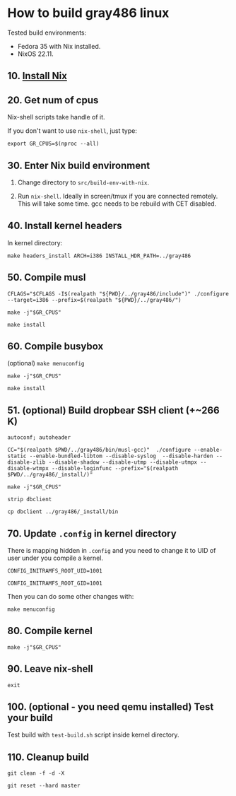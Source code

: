 
How to build gray486 linux
==========================

Tested build environments:

- Fedora 35 with Nix installed.
- NixOS 22.11.

**10.** [Install Nix](https://nixos.org/manual/nix/stable/installation/installing-binary.html#multi-user-installation)
----------------------------------------------------------------------------------------

**20.** Get num of cpus
-----------------------

Nix-shell scripts take handle of it.

If you don't want to use `nix-shell`, just type:

`export GR_CPUS=$(nproc --all)`

**30.** Enter Nix build environment
-----------------------------------

1. Change directory to `src/build-env-with-nix`.

2. Run `nix-shell`. Ideally in screen/tmux if you are connected remotely. This will take some time. gcc needs to be rebuild with CET disabled.

**40.** Install kernel headers
------------------------------

In kernel directory:

`make headers_install ARCH=i386 INSTALL_HDR_PATH=../gray486`

**50.** Compile musl
--------------------

`CFLAGS="$CFLAGS -I$(realpath "${PWD}/../gray486/include")" ./configure --target=i386 --prefix=$(realpath "${PWD}/../gray486/")`

`make -j"$GR_CPUS"`

`make install`


**60.** Compile busybox
-----------------------

(optional) `make menuconfig`

`make -j"$GR_CPUS"`

`make install`

**51.** (optional) Build dropbear SSH client (+~266 K)
------------------------------------------------------

`autoconf; autoheader`

`CC="$(realpath $PWD/../gray486/bin/musl-gcc)"  ./configure --enable-static --enable-bundled-libtom --disable-syslog  --disable-harden --disable-zlib --disable-shadow --disable-utmp --disable-utmpx --disable-wtmpx --disable-loginfunc --prefix="$(realpath $PWD/../gray486/_install/)"`

`make -j"$GR_CPUS"`

`strip dbclient`

`cp dbclient ../gray486/_install/bin`


**70.** Update `.config` in kernel directory
--------------------------------------------

There is mapping hidden in `.config` and you need to change it
to UID of user under you compile a kernel.

`CONFIG_INITRAMFS_ROOT_UID=1001`

`CONFIG_INITRAMFS_ROOT_GID=1001`

Then you can do some other changes with:

`make menuconfig`

**80.** Compile kernel
----------------------

`make -j"$GR_CPUS"`

**90.** Leave nix-shell
-----------------------

`exit`


**100.** (optional - you need qemu installed) Test your build
------------------------------------------------------------

Test build with `test-build.sh` script inside kernel directory.

**110.** Cleanup build
---------------------

`git clean -f -d -X`

`git reset --hard master`
